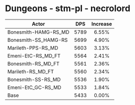 # Dungeons - stm-pl - necrolord
| Actor | DPS | Increase |
|---|:---:|:---:|
|Bonesmith-HAMG-RS_MD|5789|6.55%|
|Bonesmith-SS_HAMG-RS|5699|4.90%|
|Marileth-PPS-RS_MD|5603|3.13%|
|Emeni-EtC-RS_MD_FT|5564|2.41%|
|Bonesmith-RS_MD_FT|5561|2.36%|
|Marileth-RS_MD_FT|5560|2.34%|
|Bonesmith-SS-RS_MD|5536|1.90%|
|Emeni-EtC_GC-RS_MD|5533|1.84%|
|Base|5433|0.00%|
